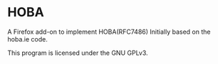 # HOBA
A Firefox add-on to implement HOBA(RFC7486)
Initially based on the hoba.ie code.

This program is licensed under the GNU GPLv3.
